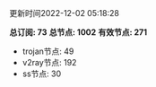 更新时间2022-12-02 05:18:28

**总订阅: 73**
**总节点: 1002**
**有效节点: 271**
- trojan节点: 49
- v2ray节点: 192
- ss节点: 30
